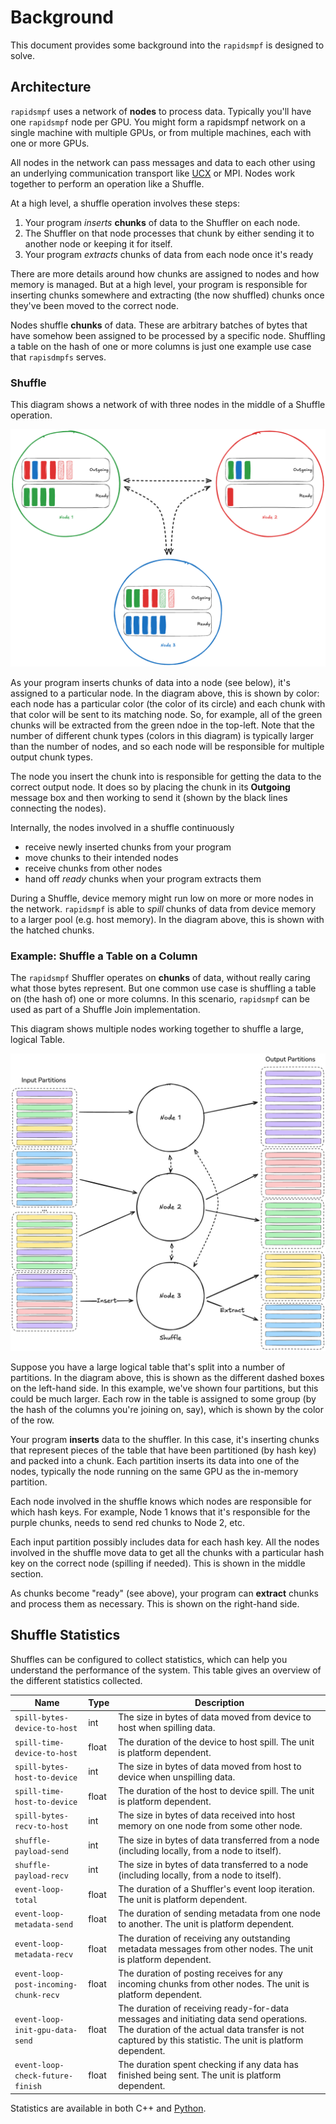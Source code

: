 # Background

This document provides some background into the `rapidsmpf` is designed to solve.

## Architecture

`rapidsmpf` uses a network of **nodes** to process data. Typically you'll have
one `rapidsmpf` node per GPU. You might form a rapidsmpf network on a single
machine with multiple GPUs, or from multiple machines, each with one or more
GPUs.

All nodes in the network can pass messages and data to each other using an
underlying communication transport like [UCX](https://openucx.org/) or MPI.
Nodes work together to perform an operation like a Shuffle.

At a high level, a shuffle operation involves these steps:

1. Your program *inserts* **chunks** of data to the Shuffler on each node.
2. The Shuffler on that node processes that chunk by either sending it to
   another node or keeping it for itself.
3. Your program *extracts* chunks of data from each node once it's ready

There are more details around how chunks are assigned to nodes and how memory is
managed. But at a high level, your program is responsible for inserting chunks
somewhere and extracting (the now shuffled) chunks once they've been moved to
the correct node.

Nodes shuffle **chunks** of data. These are arbitrary batches of bytes that have
somehow been assigned to be processed by a specific node. Shuffling a table on
the hash of one or more columns is just one example use case that `rapisdmpfs`
serves.

### Shuffle

This diagram shows a network of with three nodes in the middle of a Shuffle operation.

![A diagram showing a shuffle.](_static/rapidsmpf-shuffler-transparent-fs8.png)

As your program inserts chunks of data into a node (see below), it's assigned to
a particular node. In the diagram above, this is shown by color: each node has a
particular color (the color of its circle) and each chunk with that color will
be sent to its matching node. So, for example, all of the green chunks will be
extracted from the green ndoe in the top-left. Note that the number of different
chunk types (colors in this diagram) is typically larger than the number of nodes,
and so each node will be responsible for multiple output chunk types.

The node you insert the chunk into is responsible for getting the data to the
correct output node. It does so by placing the chunk in its **Outgoing** message
box and then working to send it (shown by the black lines connecting the nodes).

Internally, the nodes involved in a shuffle continuously

- receive newly inserted chunks from your program
- move chunks to their intended nodes
- receive chunks from other nodes
- hand off *ready* chunks when your program extracts them

During a Shuffle, device memory might run low on more or more nodes in the
network. `rapidsmpf` is able to *spill* chunks of data from device memory to a
larger pool (e.g. host memory). In the diagram above, this is shown with the
hatched chunks.

### Example: Shuffle a Table on a Column

The `rapidsmpf` Shuffler operates on **chunks** of data, without really caring
what those bytes represent. But one common use case is shuffling a table on (the
hash of) one or more columns. In this scenario, `rapidsmpf` can be used as part
of a Shuffle Join implementation.

This diagram shows multiple nodes working together to shuffle a large, logical
Table.

![A diagram showing how to use rapidsmpf to shuffle a table.](_static/rapidsmpf-shuffle-table-fs8.png)

Suppose you have a large logical table that's split into a number of partitions.
In the diagram above, this is shown as the different dashed boxes on the
left-hand side. In this example, we've shown four partitions, but this could be
much larger. Each row in the table is assigned to some group (by the hash of the
columns you're joining on, say), which is shown by the color of the row.

Your program **inserts** data to the shuffler. In this case, it's inserting
chunks that represent pieces of the table that have been partitioned (by hash
key) and packed into a chunk. Each partition inserts its data into one of the
nodes, typically the node running on the same GPU as the in-memory partition.

Each node involved in the shuffle knows which nodes are responsible for which
hash keys. For example, Node 1 knows that it's responsible for the purple
chunks, needs to send red chunks to Node 2, etc.

Each input partition possibly includes data for each hash key. All the nodes
involved in the shuffle move data to get all the chunks with a particular hash
key on the correct node (spilling if needed). This is shown in the middle
section.

As chunks become "ready" (see above), your program can **extract** chunks and
process them as necessary. This is shown on the right-hand side.

## Shuffle Statistics

Shuffles can be configured to collect statistics, which can help you understand the performance of the system.
This table gives an overview of the different statistics collected.

| Name | Type | Description |
| --- | --- | --- |
| `spill-bytes-device-to-host` | int | The size in bytes of data moved from device to host when spilling data. |
| `spill-time-device-to-host` | float | The duration of the device to host spill. The unit is platform dependent. |
| `spill-bytes-host-to-device` | int | The size in bytes of data moved from host to device when unspilling data. |
| `spill-time-host-to-device` | float | The duration of the host to device spill. The unit is platform dependent. |
| `spill-bytes-recv-to-host` | int | The size in bytes of data received into host memory on one node from some other node. |
| `shuffle-payload-send` | int | The size in bytes of data transferred from a node (including locally, from a node to itself). |
| `shuffle-payload-recv` | int | The size in bytes of data transferred to a node (including locally, from a node to itself). |
| `event-loop-total` | float | The duration of a Shuffler's event loop iteration. The unit is platform dependent. |
| `event-loop-metadata-send` | float | The duration of sending metadata from one node to another. The unit is platform dependent. |
| `event-loop-metadata-recv` | float | The duration of receiving any outstanding metadata messages from other nodes. The unit is platform dependent. |
| `event-loop-post-incoming-chunk-recv` | float | The duration of posting receives for any incoming chunks from other nodes. The unit is platform dependent. |
| `event-loop-init-gpu-data-send` | float | The duration of receiving ready-for-data messages and initiating data send operations. The duration of the actual data transfer is not captured by this statistic. The unit is platform dependent. |
| `event-loop-check-future-finish` | float | The duration spent checking if any data has finished being sent. The unit is platform dependent. |

Statistics are available in both C++ and [Python](#api-statistics).

